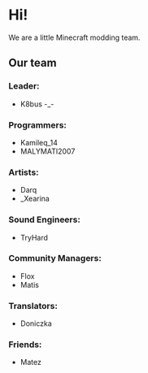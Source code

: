# Hi!
We are a little Minecraft modding team.

## Our team
### Leader:
* K8bus -_-
### Programmers:
* Kamileq_14
* MALYMATI2007
### Artists:
* Darq
* _Xearina
### Sound Engineers:
* TryHard
### Community Managers:
* Flox
* Matis
### Translators:
* Doniczka
### Friends:
* Matez
